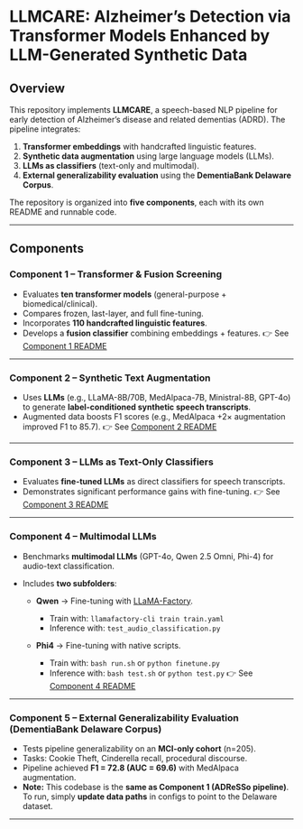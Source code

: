 # LLMCARE: Alzheimer’s Detection via Transformer Models Enhanced by LLM-Generated Synthetic Data

## Overview

This repository implements **LLMCARE**, a speech-based NLP pipeline for early detection of Alzheimer’s disease and related dementias (ADRD). The pipeline integrates:

1. **Transformer embeddings** with handcrafted linguistic features.
2. **Synthetic data augmentation** using large language models (LLMs).
3. **LLMs as classifiers** (text-only and multimodal).
4. **External generalizability evaluation** using the **DementiaBank Delaware Corpus**.

The repository is organized into **five components**, each with its own README and runnable code.

---

## Components

### **Component 1 – Transformer & Fusion Screening**

* Evaluates **ten transformer models** (general-purpose + biomedical/clinical).
* Compares frozen, last-layer, and full fine-tuning.
* Incorporates **110 handcrafted linguistic features**.
* Develops a **fusion classifier** combining embeddings + features.
  👉 See [Component 1 README](./Component%201%20-%20Transformer%20%26%20Fusion%20Screening/READme.md)

---

### **Component 2 – Synthetic Text Augmentation**

* Uses **LLMs** (e.g., LLaMA-8B/70B, MedAlpaca-7B, Ministral-8B, GPT-4o) to generate **label-conditioned synthetic speech transcripts**.
* Augmented data boosts F1 scores (e.g., MedAlpaca +2× augmentation improved F1 to 85.7).
  👉 See [Component 2 README](./Component%202%20-%20Synthetic%20Text%20Augmentation/README.md)

---

### **Component 3 – LLMs as Text-Only Classifiers**

* Evaluates **fine-tuned LLMs** as direct classifiers for speech transcripts.
* Demonstrates significant performance gains with fine-tuning.
  👉 See [Component 3 README](./Component%203%20–%20LLMs%20as%20Text-Only%20Classifiers/READMe.md)

---

### **Component 4 – Multimodal LLMs**

* Benchmarks **multimodal LLMs** (GPT-4o, Qwen 2.5 Omni, Phi-4) for audio-text classification.
* Includes **two subfolders**:

  * **Qwen** → Fine-tuning with [LLaMA-Factory](https://github.com/hiyouga/LLaMA-Factory).

    * Train with: `llamafactory-cli train train.yaml`
    * Inference with: `test_audio_classification.py`
  * **Phi4** → Fine-tuning with native scripts.

    * Train with: `bash run.sh` or `python finetune.py`
    * Inference with: `bash test.sh` or `python test.py`
      👉 See [Component 4 README](./Component%204%20–%20Multimodal%20LLMs/README.md)

---

### **Component 5 – External Generalizability Evaluation (DementiaBank Delaware Corpus)**

* Tests pipeline generalizability on an **MCI-only cohort** (n=205).
* Tasks: Cookie Theft, Cinderella recall, procedural discourse.
* Pipeline achieved **F1 = 72.8 (AUC = 69.6)** with MedAlpaca augmentation.
* **Note:** This codebase is the **same as Component 1 (ADReSSo pipeline)**. To run, simply **update data paths** in configs to point to the Delaware dataset.

---

